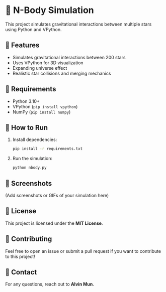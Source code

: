 # 🌌 N-Body Simulation

This project simulates gravitational interactions between multiple stars using Python and VPython.

## 📌 Features
- Simulates gravitational interactions between 200 stars
- Uses VPython for 3D visualization
- Expanding universe effect
- Realistic star collisions and merging mechanics

## 🔧 Requirements
- Python 3.10+
- VPython (`pip install vpython`)
- NumPy (`pip install numpy`)

## 🚀 How to Run
1. Install dependencies:  
   ```sh
   pip install -r requirements.txt
   ```
2. Run the simulation:  
   ```sh
   python nbody.py
   ```

## 📸 Screenshots
(Add screenshots or GIFs of your simulation here)

## 📜 License
This project is licensed under the **MIT License**.

## 🤝 Contributing
Feel free to open an issue or submit a pull request if you want to contribute to this project!

## 📧 Contact
For any questions, reach out to **Alvin Mun**.
